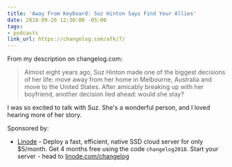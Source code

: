 ```yaml
---
title: 'Away From Keyboard: Suz Hinton Says Find Your Allies'
date: 2018-09-26 12:30:00 -05:00
tags:
- podcasts
link_url: https://changelog.com/afk/7/
---
```


From my description on changelog.com:

> Almost eight years ago, Suz Hinton made one of the biggest decisions of her life: move away from her home in Melbourne, Australia and move to the United States. After amicably breaking up with her boyfriend, another decision lied ahead: would she stay?

I was so excited to talk with Suz. She's a wonderful person, and I loved hearing more of her story.

Sponsored by:

- [Linode](https://linode.com/changelog) - Deploy a fast, efficient, native SSD cloud server for only $5/month. Get 4 months free using the code `changelog2018`. Start your server - head to [linode.com/changelog](https://linode.com/changelog)